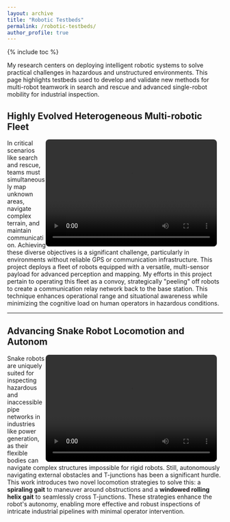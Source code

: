 ```yaml
---
layout: archive
title: "Robotic Testbeds"
permalink: /robotic-testbeds/
author_profile: true
---
```

{% include toc %}


My research centers on deploying intelligent robotic systems to solve practical challenges in hazardous and unstructured environments. This page highlights testbeds used to develop and validate new methods for multi-robot teamwork in search and rescue and advanced single-robot mobility for industrial inspection.

## Highly Evolved Heterogeneous Multi-robotic Fleet

<video width="400" height="250" controls style="float: right; margin-right: 1em; border-radius: 8px;" src="/media/4_ConvoyMMPUG/IntroFleet.mp4">
  Your browser does not support the video tag.
</video>

In critical scenarios like search and rescue, teams must simultaneously map unknown areas, navigate complex terrain, and maintain communication. Achieving these diverse objectives is a significant challenge, particularly in environments without reliable GPS or communication infrastructure. This project deploys a fleet of robots equipped with a versatile, multi-sensor payload for advanced perception and mapping. My efforts in this project pertain to operating this fleet as a convoy, strategically "peeling" off robots to create a communication relay network back to the base station. This technique enhances operational range and situational awareness while minimizing the cognitive load on human operators in hazardous conditions.

---

## Advancing Snake Robot Locomotion and Autonom

<video width="400" height="250" controls style="float: right; margin-right: 1em; border-radius: 8px;" src="/media/3_Testbeds/SnakeRobot.mp4">
  Your browser does not support the video tag.
</video>

Snake robots are uniquely suited for inspecting hazardous and inaccessible pipe networks in industries like power generation, as their flexible bodies can navigate complex structures impossible for rigid robots. Still, autonomously navigating external obstacles and T-junctions has been a significant hurdle. This work introduces two novel locomotion strategies to solve this: a **spiraling gait** to maneuver around obstructions and a **windowed rolling helix gait** to seamlessly cross T-junctions. These strategies enhance the robot's autonomy, enabling more effective and robust inspections of intricate industrial pipelines with minimal operator intervention.
